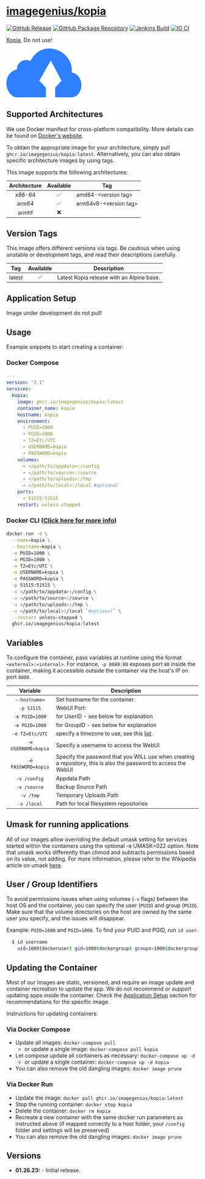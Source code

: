<!-- DO NOT EDIT THIS FILE MANUALLY  -->

# [imagegenius/kopia](https://github.com/imagegenius/docker-kopia)

[![GitHub Release](https://img.shields.io/github/release/imagegenius/docker-kopia.svg?color=007EC6&labelColor=555555&logoColor=ffffff&style=for-the-badge&logo=github)](https://github.com/imagegenius/docker-kopia/releases)
[![GitHub Package Repository](https://shields.io/badge/GitHub%20Package-blue?logo=github&logoColor=ffffff&style=for-the-badge)](https://github.com/imagegenius/docker-kopia/packages)
[![Jenkins Build](https://img.shields.io/jenkins/build?labelColor=555555&logoColor=ffffff&style=for-the-badge&jobUrl=https%3A%2F%2Fci.imagegenius.io%2Fjob%2FDocker-Pipeline-Builders%2Fjob%2Fdocker-kopia%2Fjob%2Fmain%2F&logo=jenkins)](https://ci.imagegenius.io/job/Docker-Pipeline-Builders/job/docker-kopia/job/main/)
[![IG CI](https://img.shields.io/badge/dynamic/yaml?color=007EC6&labelColor=555555&logoColor=ffffff&style=for-the-badge&label=CI&query=CI&url=https%3A%2F%2Fci-tests.imagegenius.io%2Fkopia%2Flatest-main%2Fci-status.yml)](https://ci-tests.imagegenius.io/kopia/latest-main/index.html)

[Kopia](https://kopia.io/), Do not use!

[![kopia](https://raw.githubusercontent.com/kopia/kopia/master/icons/kopia.svg)](https://kopia.io/)

## Supported Architectures

We use Docker manifest for cross-platform compatibility. More details can be found on [Docker's website](https://github.com/docker/distribution/blob/master/docs/spec/manifest-v2-2.md#manifest-list).

To obtain the appropriate image for your architecture, simply pull `ghcr.io/imagegenius/kopia:latest`. Alternatively, you can also obtain specific architecture images by using tags.

This image supports the following architectures:

| Architecture | Available | Tag |
| :----: | :----: | ---- |
| x86-64 | ✅ | amd64-\<version tag\> |
| arm64 | ✅ | arm64v8-\<version tag\> |
| armhf | ❌ | |

## Version Tags

This image offers different versions via tags. Be cautious when using unstable or development tags, and read their descriptions carefully.

| Tag | Available | Description |
| :----: | :----: |--- |
| latest | ✅ | Latest Kopia release with an Alpine base. |
## Application Setup

Image under development do not pull!

## Usage

Example snippets to start creating a container:

### Docker Compose

```yaml
---
version: "2.1"
services:
  kopia:
    image: ghcr.io/imagegenius/kopia:latest
    container_name: kopia
    hostname: kopia
    environment:
      - PUID=1000
      - PGID=1000
      - TZ=Etc/UTC
      - USERNAME=kopia
      - PASSWORD=kopia
    volumes:
      - </path/to/appdata>:/config
      - </path/to/source>:/source
      - </path/to/uploads>:/tmp
      - </path/to/local>:/local #optional
    ports:
      - 51515:51515
    restart: unless-stopped
```

### Docker CLI ([Click here for more info](https://docs.docker.com/engine/reference/commandline/cli/))

```bash
docker run -d \
  --name=kopia \
  --hostname=kopia \
  -e PUID=1000 \
  -e PGID=1000 \
  -e TZ=Etc/UTC \
  -e USERNAME=kopia \
  -e PASSWORD=kopia \
  -p 51515:51515 \
  -v </path/to/appdata>:/config \
  -v </path/to/source>:/source \
  -v </path/to/uploads>:/tmp \
  -v </path/to/local>:/local `#optional` \
  --restart unless-stopped \
  ghcr.io/imagegenius/kopia:latest

```

## Variables

To configure the container, pass variables at runtime using the format `<external>:<internal>`. For instance, `-p 8080:80` exposes port `80` inside the container, making it accessible outside the container via the host's IP on port `8080`.

| Variable | Description |
| :----: | --- |
| `--hostname=` | Set hostname for the container. |
| `-p 51515` | WebUI Port: |
| `-e PUID=1000` | for UserID - see below for explanation |
| `-e PGID=1000` | for GroupID - see below for explanation |
| `-e TZ=Etc/UTC` | specify a timezone to use, see this [list](https://en.wikipedia.org/wiki/List_of_tz_database_time_zones#List). |
| `-e USERNAME=kopia` | Specify a username to access the WebUI |
| `-e PASSWORD=kopia` | Specify the password that you WILL use when creating a repository, this is also the password to access the WebUI |
| `-v /config` | Appdata Path |
| `-v /source` | Backup Source Path |
| `-v /tmp` | Temporary Uploads Path |
| `-v /local` | Path for local filesystem repositories |

## Umask for running applications

All of our images allow overriding the default umask setting for services started within the containers using the optional -e UMASK=022 option. Note that umask works differently than chmod and subtracts permissions based on its value, not adding. For more information, please refer to the Wikipedia article on umask [here](https://en.wikipedia.org/wiki/Umask).

## User / Group Identifiers

To avoid permissions issues when using volumes (`-v` flags) between the host OS and the container, you can specify the user (`PUID`) and group (`PGID`). Make sure that the volume directories on the host are owned by the same user you specify, and the issues will disappear.

Example: `PUID=1000` and `PGID=1000`. To find your PUID and PGID, run `id user`.

```bash
  $ id username
    uid=1000(dockeruser) gid=1000(dockergroup) groups=1000(dockergroup)
```

## Updating the Container

Most of our images are static, versioned, and require an image update and container recreation to update the app. We do not recommend or support updating apps inside the container. Check the [Application Setup](#application-setup) section for recommendations for the specific image.

Instructions for updating containers:

### Via Docker Compose

* Update all images: `docker-compose pull`
  * or update a single image: `docker-compose pull kopia`
* Let compose update all containers as necessary: `docker-compose up -d`
  * or update a single container: `docker-compose up -d kopia`
* You can also remove the old dangling images: `docker image prune`

### Via Docker Run

* Update the image: `docker pull ghcr.io/imagegenius/kopia:latest`
* Stop the running container: `docker stop kopia`
* Delete the container: `docker rm kopia`
* Recreate a new container with the same docker run parameters as instructed above (if mapped correctly to a host folder, your `/config` folder and settings will be preserved)
* You can also remove the old dangling images: `docker image prune`

## Versions

* **01.26.23:** - Initial release.
